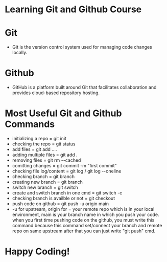 # Learning Git and Github Course

# Git 
* Git is the version control system used for managing code changes locally.

# Github 
* GitHub is a platform built around Git that facilitates collaboration and provides cloud-based repository hosting.

# Most Useful Git and Github Commands
* initializing a repo = git init 
* checking the repo = git status 
* add files = git add <filename1> <filename2> ....
* adding multiple files = git add .
* removing files = git rm --cached <filename>
* comitting changes = git commit -m "first commit"
* checking file log/content = git log / git log --oneline
* checking branch = git branch
* creating new branch = git branch <branchname>
* switch new branch = git switch <branchname>
* create and switch branch in one cmd = git switch -c <branchname>
* checking branch is availble or not = git checkout <branchname>
* push code on github = git push -u origin main 
* -u for upstream, origin for = your remote repo which is in your local environment, main is your branch name in which you push your code.
when you first time pushing code on the github, you must write this command because this command set/connect your branch and remote repo on same upstream after that you can just write "git push" cmd.

# Happy Coding!